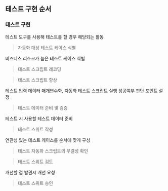 ## 테스트 구현 순서

### 테스트 구현

테스트 도구를 사용해 테스트를 할 경우 해당되는 활동

> 자동화 대상 테스트 케이스 식별

비즈니스 리스크가 높은 테스트 케이스 식별

> 테스트 스크립트 레코딩

> 테스트 스크립트 향상

테스트 입력 데이터 매개변수화, 자동화 테스트 스크립트 실행 성공여부 판단 포인트 설정

> 테스트 데이터 준비 및 검증

테스트 시 사용할 테스트 데이터 준비

> 테스트 스위트 작성

연관성 있는 테스트 케이스를 순서에 맞게 구성

> 테스트 자동화 스크립트의 무결성 확인

> 테스트 스위트 검토

개선할 점 발견시 개선 요청

> 테스트 스위트 승인
